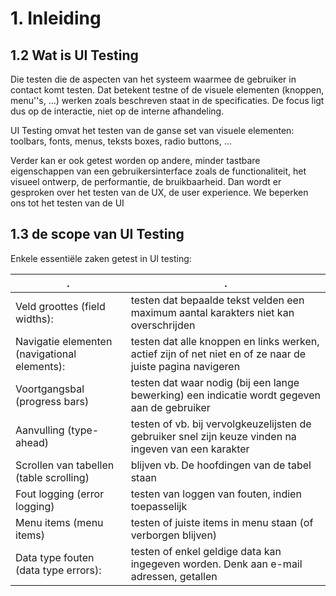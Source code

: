 # 1. Inleiding

## 1.2 Wat is UI Testing
Die testen die de aspecten van het systeem waarmee de gebruiker in contact komt testen. Dat betekent testne of de visuele elementen (knoppen, menu''s, ...) werken zoals beschreven staat in de specificaties. De focus ligt dus op de interactie, niet op de interne afhandeling.

UI Testing omvat het testen van de ganse set van visuele elementen: toolbars, fonts, menus, teksts boxes, radio buttons, ...

Verder kan er ook getest worden op andere, minder tastbare eigenschappen van een gebruikersinterface zoals de functionaliteit, het visueel ontwerp, de performantie, de bruikbaarheid. Dan wordt er gesproken over het testen van de UX, de user experience. We beperken ons tot het testen van de UI

## 1.3 de scope van UI Testing
Enkele essentiële zaken getest in UI testing:

| .                                            | .                                                                                                         |
| -------------------------------------------- | --------------------------------------------------------------------------------------------------------- |
| Veld groottes (field widths):                | testen dat bepaalde tekst velden een maximum aantal karakters niet kan overschrijden                      |
| Navigatie elementen (navigational elements): | testen dat alle knoppen en links werken, actief zijn of net niet en of ze naar de juiste pagina navigeren |
| Voortgangsbal (progress bars)                | testen dat waar nodig (bij een lange bewerking) een indicatie wordt gegeven aan de gebruiker              |
| Aanvulling (type-ahead)                      | testen of vb. bij vervolgkeuzelijsten de gebruiker snel zijn keuze vinden na ingeven van een karakter     |
| Scrollen van tabellen (table scrolling)      | blijven vb. De hoofdingen van de tabel staan                                                              |
| Fout logging (error logging)                 | testen van loggen van fouten, indien toepasselijk                                                         |
| Menu items (menu items)                      | testen of juiste items in menu staan (of verborgen blijven)                                               |
| Data type fouten (data type errors):         | testen of enkel geldige data kan ingegeven worden. Denk aan e-mail adressen, getallen                     |
